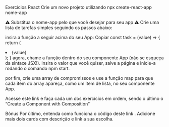 Exercícios React
Crie um novo projeto utilizando npx create-react-app nome-app

⚠️ Substitua o nome-app pelo que você desejar para seu app ⚠️
Crie uma lista de tarefas simples seguindo os passos abaixo:

insira a função a seguir acima do seu App:
Copiar
const task = (value) => {
  return (
    <li>{value}</li>
  );
}
agora, chame a função dentro do seu componente App (não se esqueça da sintaxe JSX!). Insira o valor que você quiser, salve a página e inicie-a rodando o comando npm start.

por fim, crie uma array de compromissos e use a função map para que cada item do array apareça, como um item de lista, no seu componente App.

Acesse este link e faça cada um dos exercícios em ordem, sendo o último o “Create a Component with Composition”

Bônus Por último, entenda como funciona o código deste link . Adicione mais dois cards com descrição e link a sua escolha.